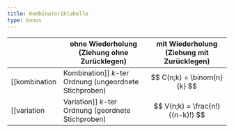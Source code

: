 ```yaml
---
title: Kombinatoriktabelle
type: bonus
---
```


|                                                           | ohne Wiederholung (Ziehung ohne Zurücklegen) | mit Wiederholung (Ziehung mit Zurücklegen) |
| --------------------------------------------------------- | -------------------------------------------- | ------------------------------------------ |
| [[kombination|Kombination]] $k$-ter Ordnung (ungeordnete Stichproben) | $$ C(n;k) = \binom{n}{k} $$                  | $$ C_W(n;k) = \binom{n+k-1}{k} $$          |
| [[variation|Variation]] $k$-ter Ordnung (geordnete Stichproben)     | $$ V(n;k) = \frac{n!}{(n-k)!} $$             | $$ V_W(n;k) = n^k $$                       |

